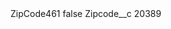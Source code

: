 <?xml version="1.0" encoding="UTF-8"?>
<CustomMetadata xmlns="http://soap.sforce.com/2006/04/metadata" xmlns:xsi="http://www.w3.org/2001/XMLSchema-instance" xmlns:xsd="http://www.w3.org/2001/XMLSchema">
    <label>ZipCode461</label>
    <protected>false</protected>
    <values>
        <field>Zipcode__c</field>
        <value xsi:type="xsd:string">20389</value>
    </values>
</CustomMetadata>
